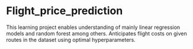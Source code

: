 # Flight_price_prediction
This learning project enables understanding of mainly linear regression models and random forest among others.  Anticipates flight costs on given routes in the dataset using optimal hyperparameters. 
